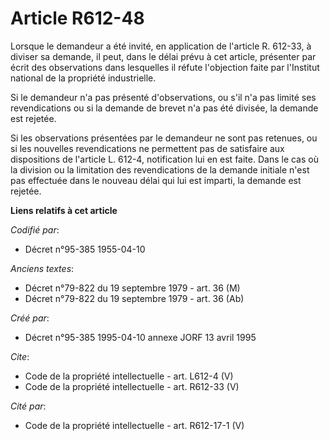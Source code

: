 # Article R612-48

Lorsque le demandeur a été invité, en application de l'article R. 612-33, à diviser sa demande, il peut, dans le délai prévu
à cet article, présenter par écrit des observations dans lesquelles il réfute l'objection faite par l'Institut national de la
propriété industrielle. 

Si le demandeur n'a pas présenté d'observations, ou s'il n'a pas limité ses revendications ou si la demande de brevet n'a pas
été divisée, la demande est rejetée. 

Si les observations présentées par le demandeur ne sont pas retenues, ou si les nouvelles revendications ne permettent pas de
satisfaire aux dispositions de l'article L. 612-4, notification lui en est faite. Dans le cas où la division ou la limitation
des revendications de la demande initiale n'est pas effectuée dans le nouveau délai qui lui est imparti, la demande est
rejetée.

**Liens relatifs à cet article**

_Codifié par_:

  - Décret n°95-385 1955-04-10

_Anciens textes_:

  - Décret n°79-822 du 19 septembre 1979 - art. 36 (M)
  - Décret n°79-822 du 19 septembre 1979 - art. 36 (Ab)

_Créé par_:

  - Décret n°95-385 1995-04-10 annexe JORF 13 avril 1995

_Cite_:

  - Code de la propriété intellectuelle - art. L612-4 (V)
  - Code de la propriété intellectuelle - art. R612-33 (V)

_Cité par_:

  - Code de la propriété intellectuelle - art. R612-17-1 (V)
